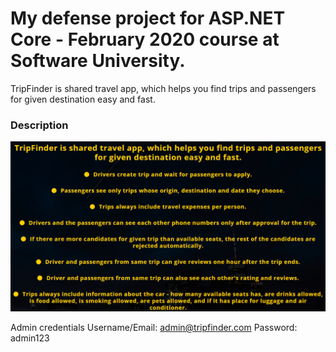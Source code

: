 # My defense project for ASP.NET Core - February 2020 course at Software University.
 TripFinder is shared travel app, which helps you find trips and passengers for given destination easy and fast.
 
 ### Description
 ![Screenshot](screenshots/description.png)

 Admin credentials
  Username/Email: admin@tripfinder.com
  Password: admin123
